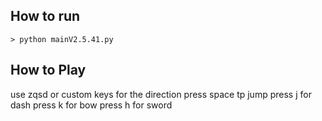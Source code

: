 ## How to run

    > python mainV2.5.41.py
## How to Play

use zqsd or custom keys for the direction
press space tp jump
press j for dash
press k for bow
press h for sword


